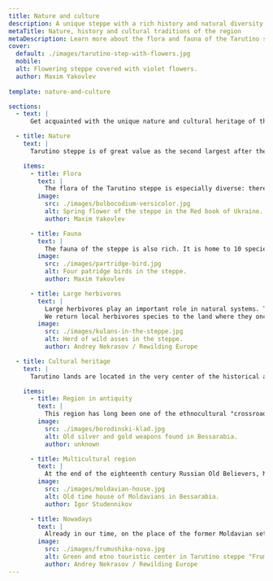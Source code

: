 ```yaml
---
title: Nature and culture
description: A unique steppe with a rich history and natural diversity
metaTitle: Nature, history and cultural traditions of the region
metaDescription: Learn more about the flora and fauna of the Tarutino steppe, as well as the rich cultural traditions and history of the region
cover:
  default: ./images/tarutino-step-with-flowers.jpg
  mobile: 
  alt: Flowering steppe covered with violet flowers.
  author: Maxim Yakovlev
  
template: nature-and-culture

sections:
  - text: |
      Get acquainted with the unique nature and cultural heritage of this region, which has managed to preserve and carry through the centuries not only the rich flora and fauna, but also a huge layer of culture and traditions of many nationalities that have inhabited it for centuries. In addition, you can see large wild herbivores, which we returned to the Tarutino steppe to complement its diversity and restore the natural processes that form this unique natural system. You will not only be able to learn and see with your own eyes a "living" story, but also to taste it, touch it and, of course, take a selfie to remember 😊

  - title: Nature
    text: |
      Tarutino steppe is of great value as the second largest after the biosphere reserve "Askania-Nova" steppe area, preserved in a close to a natural state. Today it is unique not only for Ukraine - a country with one of the highest rates of plowed territory in the world - but for Europe as a whole. The Tarutino steppe is recognized as an object of the Emerald Network of Europe, and its preservation is an international obligation of Ukraine in accordance with the Bern Convention on the Conservation of European Wildlife and Natural Habitats.

    items:
      - title: Flora
        text: |
          The flora of the Tarutino steppe is especially diverse: there are 527 species of flowering plants here. The greatest value in the park is represented by the ecosystems of mixed-grass-feathergrass virgin and secondary steppes preserved here. There is also an endemic of the north-western Black Sea coast - mountain ash.
        image:
          src: ./images/bulbocodium-versicolor.jpg
          alt: Spring flower of the steppe in the Red book of Ukraine.
          author: Maxim Yakovlev

      - title: Fauna
        text: |
          The fauna of the steppe is also rich. It is home to 10 species of amphibians and reptiles, 19 species of mammals, about 100 species of birds. Tarutino steppe is almost the last place in Ukraine where there is a rare species of mammal - steppe mouse. The Tarutino steppe is of great importance for the preservation of rare species of steppe birds. As early as the middle of the last century, bustards and steppe cranes nested in the Tarutino steppe. More than 17 species of plants and about 40 species of animals living here are listed in the Red Book of Ukraine and the European Red List of Endangered Species.
        image:
          src: ./images/partridge-bird.jpg
          alt: Four patridge birds in the steppe.
          author: Maxim Yakovlev

      - title: Large herbivores
        text: |
          Large herbivores play an important role in natural systems. They support natural meadows and steppes, promote the growth of grasses and trees, and can even open closed forests. Much of Europe's biodiversity inhabits the open meadows, mosaic landscapes and forest-steppes, open forests and groves, all of which depend on herbivores to survive. When large natural areas are abandoned by humans and herbivores, they are overgrown with shrubs and forests, so their biodiversity declines.
          We return local herbivores species to the land where they once lived. Here in the park you can see wild kulans, timid fallow deer, funny saigas, noble red deers, friendly water buffalos and majestic Ukrainian gray bulls that roam free in the Tarutino steppe and form its landscape and diversity.
        image:
          src: ./images/kulans-in-the-steppe.jpg
          alt: Herd of wild asses in the steppe.
          author: Andrey Nekrasov / Rewilding Europe

  - title: Cultural heritage
    text: |
      Tarutino lands are located in the very center of the historical and ethnographic region, known as "Budzhak" or "Southern Bessarabia" – the steppe part of the Danube-Dniester interfluve. Therefore, even in antiquity and later it was inhabited by many nationalities that left their mark on these lands, both in the form of historical objects and in the form of traditions and characteristics of local cuisine.

    items:
      - title: Region in antiquity
        text: |
          This region has long been one of the ethnocultural "crossroads" of Europe. Here are the mounds indicating the presence of the Cimmerians, Scythians, Sarmatians, etc. Up to the Polovtsy, Pechenegs and Nogais. In the Middle Ages, the Budzhak lands belonged to many countries: Bulgaria, Kievan Rus, the Galicia-Volyn Principality, and Moldova. From the XV century they became part of the Ottoman Empire and were inhabited by Nogais – nomads of the Turkic and Mongolian world.
        image:
          src: ./images/borodinski-klad.jpg
          alt: Old silver and gold weapons found in Bessarabia.
          author: unknown

      - title: Multicultural region
        text: |
          At the end of the eighteenth century Russian Old Believers, Moldavian peasants and Ukrainian Cossacks begin to populate the region. In 1812, in accordance with the Treaty of Bucharest, Budzhak goes to the Russian Empire. The Nogais were evicted, and their localities were inhabited by state peasants (Ukrainians, Moldavians, Russians) and "foreign colonists" (Germans, Bulgarians, Gagauzians). After the war, in 1946, by the initiative of G.K. Zhukov, the population of the villages on the border of the Saratsky and Tarutinsky regions was evicted, and the territory itself was turned into an artillery ground.
        image:
          src: ./images/moldavian-house.jpg
          alt: Old time house of Moldavians in Bessarabia.
          author: Igor Studennikov

      - title: Nowadays
        text: |
          Already in our time, on the place of the former Moldavian settlements Frumushika and Roshia, the "Frumushika Nova" ethnographic tourist complex has been created, where traditional national courtyards, as well as a church, apiary, and inn, have been recreated according to the open-air museum principle. There is also an agro-sheep breeding enterprise and the largest complex in Europe for raising sheep of Karakul breed. Sheep products – meat and feta cheese – are an integral part of traditional Bessarabian cuisine. The region is also famous for winemaking.
        image:
          src: ./images/frumushika-nova.jpg
          alt: Green and etno touristic center in Tarutino steppe "Frumushika Nova".
          author: Andrey Nekrasov / Rewilding Europe
---
```

